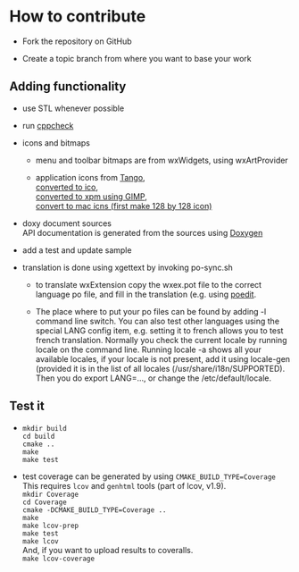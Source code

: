 # How to contribute

- Fork the repository on GitHub

- Create a topic branch from where you want to base your work

## Adding functionality

- use STL whenever possible 

- run [cppcheck](http://cppcheck.sourceforge.net/)

- icons and bitmaps
  - menu and toolbar bitmaps are from wxWidgets, using wxArtProvider

  - application icons from [Tango](http://tango.freedesktop.org/Tango_Desktop_Project),   
  [converted to ico](http://www.convertico.com/),   
  [converted to xpm using GIMP](http://www.gimp.org/),   
  [convert to mac icns (first make 128 by 128 icon)](http://iconverticons.com/)

- doxy document sources  
  API documentation is generated from the sources 
  using [Doxygen](http://www.stack.nl/~dimitri/doxygen/)
  
- add a test and update sample
 
- translation is done using xgettext by invoking po-sync.sh   
  - to translate wxExtension copy the wxex.pot file to the correct language po 
    file, and fill in the translation (e.g. using [poedit](http://www.poedit.net/).    

  - The place where to put your po files can be found by adding -l command line switch.
    You can also test other languages using the special LANG config item,
    e.g. setting it to french allows you to test french translation.
    Normally you check the current locale by running locale on the
    command line. Running locale -a shows all your available locales, if your
    locale is not present, add it using locale-gen (provided it is in 
    the list of all locales (/usr/share/i18n/SUPPORTED).
    Then you do export LANG=..., or change the /etc/default/locale.
    
## Test it

- `mkdir build`   
  `cd build`   
  `cmake ..`   
  `make`   
  `make test`   

- test coverage can be generated by using `CMAKE_BUILD_TYPE=Coverage`    
  This requires `lcov` and `genhtml` tools (part of lcov, v1.9).    
  `mkdir Coverage`   
  `cd Coverage`   
  `cmake -DCMAKE_BUILD_TYPE=Coverage ..`   
  `make`  
  `make lcov-prep`  
  `make test`  
  `make lcov`  
  And, if you want to upload results to coveralls.    
  `make lcov-coverage`   
